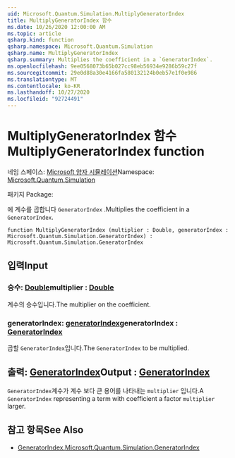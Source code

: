 ```yaml
---
uid: Microsoft.Quantum.Simulation.MultiplyGeneratorIndex
title: MultiplyGeneratorIndex 함수
ms.date: 10/26/2020 12:00:00 AM
ms.topic: article
qsharp.kind: function
qsharp.namespace: Microsoft.Quantum.Simulation
qsharp.name: MultiplyGeneratorIndex
qsharp.summary: Multiplies the coefficient in a `GeneratorIndex`.
ms.openlocfilehash: 9ee0568073b65b027cc98eb56934e9286b59c27f
ms.sourcegitcommit: 29e0d88a30e4166fa580132124b0eb57e1f0e986
ms.translationtype: MT
ms.contentlocale: ko-KR
ms.lasthandoff: 10/27/2020
ms.locfileid: "92724491"
---
```

# <a name="multiplygeneratorindex-function"></a><span data-ttu-id="d9bef-102">MultiplyGeneratorIndex 함수</span><span class="sxs-lookup"><span data-stu-id="d9bef-102">MultiplyGeneratorIndex function</span></span>

<span data-ttu-id="d9bef-103">네임 스페이스: [Microsoft 양자 시뮬레이션](xref:Microsoft.Quantum.Simulation)</span><span class="sxs-lookup"><span data-stu-id="d9bef-103">Namespace: [Microsoft.Quantum.Simulation](xref:Microsoft.Quantum.Simulation)</span></span>

<span data-ttu-id="d9bef-104">패키지 [](https://nuget.org/packages/)</span><span class="sxs-lookup"><span data-stu-id="d9bef-104">Package: [](https://nuget.org/packages/)</span></span>


<span data-ttu-id="d9bef-105">에 계수를 곱합니다 `GeneratorIndex` .</span><span class="sxs-lookup"><span data-stu-id="d9bef-105">Multiplies the coefficient in a `GeneratorIndex`.</span></span>

```qsharp
function MultiplyGeneratorIndex (multiplier : Double, generatorIndex : Microsoft.Quantum.Simulation.GeneratorIndex) : Microsoft.Quantum.Simulation.GeneratorIndex
```


## <a name="input"></a><span data-ttu-id="d9bef-106">입력</span><span class="sxs-lookup"><span data-stu-id="d9bef-106">Input</span></span>

### <a name="multiplier--double"></a><span data-ttu-id="d9bef-107">승수: [Double](xref:microsoft.quantum.lang-ref.double)</span><span class="sxs-lookup"><span data-stu-id="d9bef-107">multiplier : [Double](xref:microsoft.quantum.lang-ref.double)</span></span>

<span data-ttu-id="d9bef-108">계수의 승수입니다.</span><span class="sxs-lookup"><span data-stu-id="d9bef-108">The multiplier on the coefficient.</span></span>


### <a name="generatorindex--generatorindex"></a><span data-ttu-id="d9bef-109">generatorIndex: [generatorIndex](xref:Microsoft.Quantum.Simulation.GeneratorIndex)</span><span class="sxs-lookup"><span data-stu-id="d9bef-109">generatorIndex : [GeneratorIndex](xref:Microsoft.Quantum.Simulation.GeneratorIndex)</span></span>

<span data-ttu-id="d9bef-110">곱할 `GeneratorIndex`입니다.</span><span class="sxs-lookup"><span data-stu-id="d9bef-110">The `GeneratorIndex` to be multiplied.</span></span>



## <a name="output--generatorindex"></a><span data-ttu-id="d9bef-111">출력: [GeneratorIndex](xref:Microsoft.Quantum.Simulation.GeneratorIndex)</span><span class="sxs-lookup"><span data-stu-id="d9bef-111">Output : [GeneratorIndex](xref:Microsoft.Quantum.Simulation.GeneratorIndex)</span></span>

<span data-ttu-id="d9bef-112">`GeneratorIndex`계수가 계수 보다 큰 용어를 나타내는 `multiplier` 입니다.</span><span class="sxs-lookup"><span data-stu-id="d9bef-112">A `GeneratorIndex` representing a term with coefficient a factor `multiplier` larger.</span></span>

## <a name="see-also"></a><span data-ttu-id="d9bef-113">참고 항목</span><span class="sxs-lookup"><span data-stu-id="d9bef-113">See Also</span></span>

- [<span data-ttu-id="d9bef-114">GeneratorIndex.</span><span class="sxs-lookup"><span data-stu-id="d9bef-114">Microsoft.Quantum.Simulation.GeneratorIndex</span></span>](xref:Microsoft.Quantum.Simulation.GeneratorIndex)